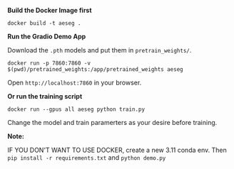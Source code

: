 **Build the Docker Image first**

`docker build -t aeseg .`


**Run the Gradio Demo App**

Download the `.pth` models and put them in `pretrain_weights/`.

`docker run -p 7860:7860 -v $(pwd)/pretrained_weights:/app/pretrained_weights aeseg`

Open `http://localhost:7860` in your browser.


**Or run the training script**

`docker run --gpus all aeseg python train.py` 

Change the model and train paramerters as your desire before training.


**Note:** 

IF YOU DON'T WANT TO USE DOCKER, create a new 3.11 conda env. Then `pip install -r requirements.txt` and `python demo.py`